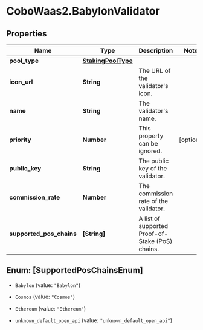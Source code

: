 # CoboWaas2.BabylonValidator

## Properties

Name | Type | Description | Notes
------------ | ------------- | ------------- | -------------
**pool_type** | [**StakingPoolType**](StakingPoolType.md) |  | 
**icon_url** | **String** | The URL of the validator&#39;s icon. | 
**name** | **String** | The validator&#39;s name. | 
**priority** | **Number** | This property can be ignored. | [optional] 
**public_key** | **String** | The public key of the validator. | 
**commission_rate** | **Number** | The commission rate of the validator. | 
**supported_pos_chains** | **[String]** | A list of supported Proof-of-Stake (PoS) chains. | 



## Enum: [SupportedPosChainsEnum]


* `Babylon` (value: `"Babylon"`)

* `Cosmos` (value: `"Cosmos"`)

* `Ethereum` (value: `"Ethereum"`)

* `unknown_default_open_api` (value: `"unknown_default_open_api"`)




